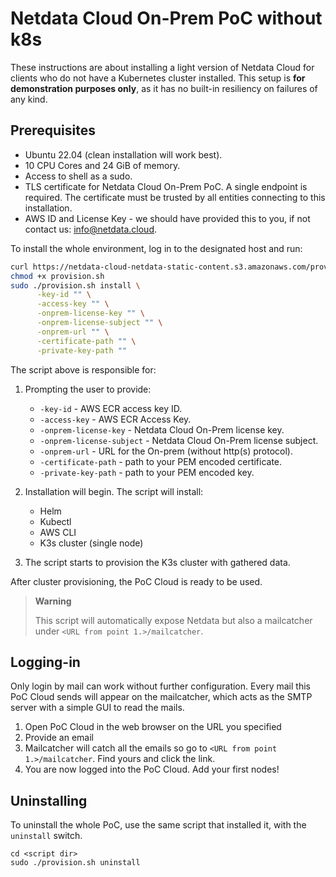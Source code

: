 # Netdata Cloud On-Prem PoC without k8s

These instructions are about installing a light version of Netdata Cloud for clients who do not have a Kubernetes cluster installed. This setup is **for demonstration purposes only**, as it has no built-in resiliency on failures of any kind.

## Prerequisites

- Ubuntu 22.04 (clean installation will work best).
- 10 CPU Cores and 24 GiB of memory.
- Access to shell as a sudo.
- TLS certificate for Netdata Cloud On-Prem PoC. A single endpoint is required. The certificate must be trusted by all entities connecting to this installation.
- AWS ID and License Key - we should have provided this to you, if not contact us: <info@netdata.cloud>.

To install the whole environment, log in to the designated host and run:

```bash
curl https://netdata-cloud-netdata-static-content.s3.amazonaws.com/provision.sh -o provision.sh
chmod +x provision.sh
sudo ./provision.sh install \
      -key-id "" \
      -access-key "" \
      -onprem-license-key "" \
      -onprem-license-subject "" \
      -onprem-url "" \
      -certificate-path "" \
      -private-key-path ""
```

The script above is responsible for:

1. Prompting the user to provide:
    - `-key-id` - AWS ECR access key ID.
    - `-access-key` - AWS ECR Access Key.
    - `-onprem-license-key` - Netdata Cloud On-Prem license key.
    - `-onprem-license-subject` - Netdata Cloud On-Prem license subject.
    - `-onprem-url` - URL for the On-prem (without http(s) protocol).
    - `-certificate-path` - path to your PEM encoded certificate.
    - `-private-key-path` - path to your PEM encoded key.

2. Installation will begin. The script will install:
    - Helm
    - Kubectl
    - AWS CLI
    - K3s cluster (single node)

3. The script starts to provision the K3s cluster with gathered data.

After cluster provisioning, the PoC Cloud is ready to be used.

> **Warning**
>
> This script will automatically expose Netdata but also a mailcatcher under `<URL from point 1.>/mailcatcher`.

## Logging-in

Only login by mail can work without further configuration. Every mail this PoC Cloud sends will appear on the mailcatcher, which acts as the SMTP server with a simple GUI to read the mails.

1. Open PoC Cloud in the web browser on the URL you specified
2. Provide an email
3. Mailcatcher will catch all the emails so go to `<URL from point 1.>/mailcatcher`. Find yours and click the link.
4. You are now logged into the PoC Cloud. Add your first nodes!

## Uninstalling

To uninstall the whole PoC, use the same script that installed it, with the `uninstall` switch.

```shell
cd <script dir>
sudo ./provision.sh uninstall
```
